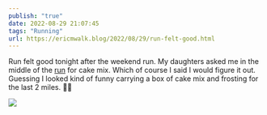 ```yaml
---
publish: "true"
date: 2022-08-29 21:07:45
tags: "Running"
url: https://ericmwalk.blog/2022/08/29/run-felt-good.html
---
```


Run felt good tonight after the weekend run. My daughters asked me in the middle of the [run](http://www.strava.com/activities/7722893386) for cake mix. Which of course I said I would figure it out. Guessing I looked kind of funny carrying a box of cake mix and frosting for the last 2 miles.  🤷‍♂️

![](https://ericmwalk.blog/uploads/2022/d61ad18856.jpg)